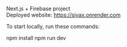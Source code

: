 Next.js + Firebase project  
Deployed website: https://siyax.onrender.com 

To start locally, run these commands:

npm install 
npm run dev 
